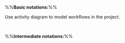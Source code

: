 %%**Basic notations:**%%

<panel type="danger" header="`W10.2a` Can use basic activity diagram notations :star:" expanded no-close>
  <include src="../../book/modeling/modelingBehaviors/activityDiagrams/full.md" />
  <panel header=":dart: Evidence" expanded>

Use activity diagram to model workflows in the project.

  </panel>
</panel>

<br>

%%**Intermediate notations:**%%

<panel type="info" header="`W10.2b` Can use rakes in activity diagrams :star::star::star:" expanded no-close>
  <include src="../../book/uml/activityDiagrams/basicNotations/rakes/full.md" />
<!-- TODO: add evidence -->
</panel>

<panel type="success" header="`W10.2c` Can use swimlanes in activity diagrams :star::star::star::star:" expanded no-close>
  <include src="../../book/uml/activityDiagrams/basicNotations/swimlanes/full.md" />
<!-- TODO: add evidence -->
</panel>
